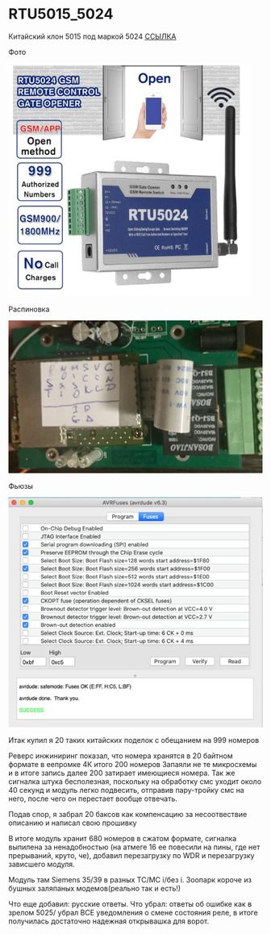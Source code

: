 # RTU5015_5024
Китайский клон 5015 под маркой 5024
[ССЫЛКА](https://aliexpress.ru/item/33056496651.html?spm=a2g0s.9042311.0.0.264d33edMtZCOJ)

Фото

![](https://github.com/danilkorotkov/RTU5015_5024/blob/master/img/5015.png)

Распиновка

![](https://github.com/danilkorotkov/RTU5015_5024/blob/master/img/pinout.jpg)

Фьюзы

![](https://github.com/danilkorotkov/RTU5015_5024/blob/master/img/fuses.png)


Итак купил я 20 таких китайских поделок с обещанием на 999 номеров

Реверс инжиниринг показал, что номера хранятся в 20 байтном формате в еепромке 4К итого 200 номеров
Запаяли не те микросхемы и в итоге запись далее 200 затирает имеющиеся номера.
Так же сигналка штука бесполезная, поскольку на обработку смс уходит около 40 секунд и модуль легко подвесить, отправив пару-тройку смс на него, после чего он перестает вообще отвечать.

Подав спор, я забрал 20 баксов как компенсацию за несоотвествие описанию и написал свою прошивку

В итоге модуль хранит 680 номеров в сжатом формате, сигналка выпилена за ненадобностью (на атмеге 16 ее повесили на пины, где нет прерываний, круто, че), добавил перезагрузку по WDR и перезагрузку зависшего модуля.

Модуль там Siemens 35/39 в разных TC/MC i/без i. Зоопарк короче из бушных заляпаных модемов(реально так и есть!)

Что еще добавил: русские ответы.
Что убрал: ответы об ошибке как в зрелом 5025/ убрал ВСЕ уведомления о смене состояния реле, в итоге получилась достаточно надежная открывашка для ворот.
